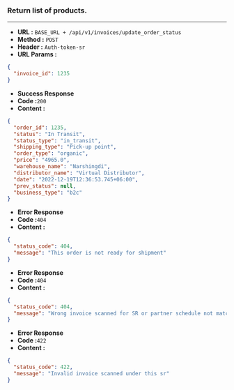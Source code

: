 ### Return list of products.
___

* **URL :** `BASE_URL + /api/v1/invoices/update_order_status`
* **Method :** `POST`
* **Header :** `Auth-token-sr`
* **URL Params :**

```json
{
  "invoice_id": 1235
}
```
* **Success Response**
* **Code :**`200`
* **Content :**
```json
{
  "order_id": 1235,
  "status": "In Transit",
  "status_type": "in_transit",
  "shipping_type": "Pick-up point",
  "order_type": "organic",
  "price": "4965.0",
  "warehouse_name": "Narshingdi",
  "distributor_name": "Virtual Distributor",
  "date": "2022-12-19T12:36:53.745+06:00",
  "prev_status": null,
  "business_type": "b2c"
}

```
* **Error Response**
* **Code :**`404`
* **Content :**
```json
{
  "status_code": 404,
  "message": "This order is not ready for shipment"
}
```
* **Error Response**
* **Code :**`404`
* **Content :**
```json
{
  "status_code": 404,
  "message": "Wrong invoice scanned for SR or partner schedule not matched."
}
```
* **Error Response**
* **Code :**`422`
* **Content :**
```json
{
  "status_code": 422,
  "message": "Invalid invoice scanned under this sr"
}
```
